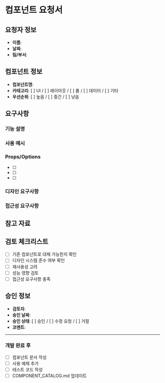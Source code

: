 # 컴포넌트 요청서

## 요청자 정보
- **이름**: 
- **날짜**: 
- **팀/부서**: 

## 컴포넌트 정보
- **컴포넌트명**: 
- **카테고리**: [ ] UI / [ ] 레이아웃 / [ ] 폼 / [ ] 데이터 / [ ] 기타
- **우선순위**: [ ] 높음 / [ ] 중간 / [ ] 낮음

## 요구사항

### 기능 설명
<!-- 컴포넌트가 수행해야 할 기능을 자세히 설명해주세요 -->


### 사용 예시
<!-- 어떤 페이지/상황에서 사용될 것인지 설명해주세요 -->


### Props/Options
<!-- 컴포넌트가 받아야 할 속성들을 나열해주세요 -->
- [ ] 
- [ ] 
- [ ] 

### 디자인 요구사항
<!-- 디자인 시스템과 다른 특별한 요구사항이 있다면 작성해주세요 -->


### 접근성 요구사항
<!-- ARIA 속성, 키보드 네비게이션 등 -->


## 참고 자료
<!-- 참고할 만한 디자인, 코드, 문서 링크 등 -->


## 검토 체크리스트
- [ ] 기존 컴포넌트로 대체 가능한지 확인
- [ ] 디자인 시스템 준수 여부 확인
- [ ] 재사용성 고려
- [ ] 성능 영향 검토
- [ ] 접근성 요구사항 충족

## 승인 정보
- **검토자**: 
- **승인 날짜**: 
- **승인 상태**: [ ] 승인 / [ ] 수정 요청 / [ ] 거절
- **코멘트**: 

---

### 개발 완료 후
- [ ] 컴포넌트 문서 작성
- [ ] 사용 예제 추가
- [ ] 테스트 코드 작성
- [ ] COMPONENT_CATALOG.md 업데이트